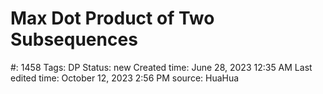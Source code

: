 # Max Dot Product of Two Subsequences

#: 1458
Tags: DP
Status: new
Created time: June 28, 2023 12:35 AM
Last edited time: October 12, 2023 2:56 PM
source: HuaHua